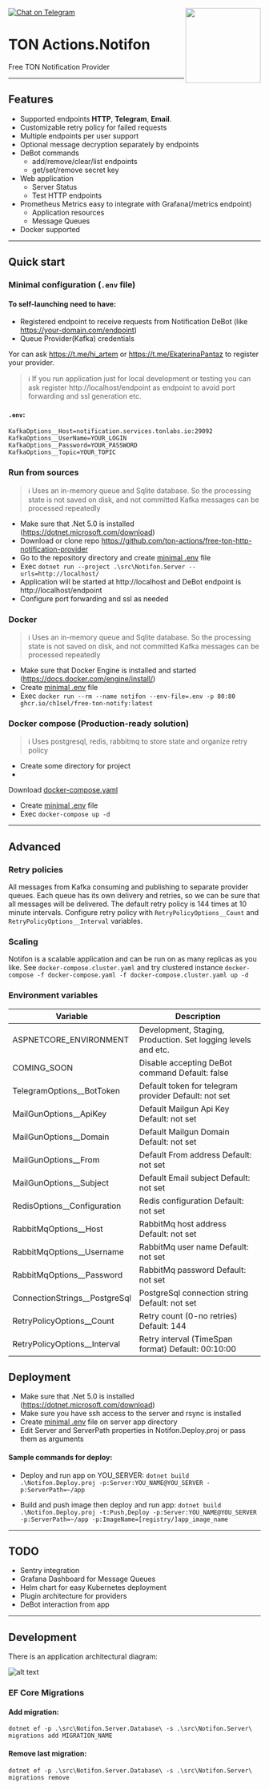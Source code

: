 [![Chat on Telegram](https://img.shields.io/badge/chat-on%20telegram-9cf.svg)](https://t.me/ton_actions_chat)
[<img src="https://avatars3.githubusercontent.com/u/67861283?s=150&u=4536b61595a1b422604fab8a7012092d891278f6&v=4" align="right" width="150">](https://freeton.org/)

# TON Actions.Notifon

Free TON Notification Provider

---

## Features

- Supported endpoints **HTTP**, **Telegram**, **Email**.
- Customizable retry policy for failed requests
- Multiple endpoints per user support
- Optional message decryption separately by endpoints
- DeBot commands
    - add/remove/clear/list endpoints
    - get/set/remove secret key
- Web application
    - Server Status
    - Test HTTP endpoints
- Prometheus Metrics easy to integrate with Grafana(/metrics endpoint)
    - Application resources
    - Message Queues
- Docker supported

---

## Quick start

### Minimal configuration (`.env` file)

#### To self-launching need to have:

- Registered endpoint to receive requests from Notification DeBot (like https://your-domain.com/endpoint)
- Queue Provider(Kafka) credentials

Yor can ask https://t.me/hi_artem or https://t.me/EkaterinaPantaz to register your provider.

> ℹ️ If you run application just for local development or testing you can ask register http://localhost/endpoint as endpoint to avoid port forwarding and ssl generation etc.

#### `.env`:

```dotenv
KafkaOptions__Host=notification.services.tonlabs.io:29092
KafkaOptions__UserName=YOUR_LOGIN
KafkaOptions__Password=YOUR_PASSWORD
KafkaOptions__Topic=YOUR_TOPIC
```

### Run from sources

> ℹ️ Uses an in-memory queue and Sqlite database. So the processing state is not saved on disk, and not committed Kafka messages can be processed repeatedly

- Make sure that .Net 5.0 is installed (https://dotnet.microsoft.com/download)
- Download or clone repo https://github.com/ton-actions/free-ton-http-notification-provider
- Go to the repository directory and create [minimal .env](#env) file
- Exec `dotnet run --project .\src\Notifon.Server --urls=http://localhost/`
- Application will be started at http://localhost and DeBot endpoint is http://localhost/endpoint
- Configure port forwarding and ssl as needed

### Docker

> ℹ️ Uses an in-memory queue and Sqlite database. So the processing state is not saved on disk, and not committed Kafka messages can be processed repeatedly

- Make sure that Docker Engine is installed and started (https://docs.docker.com/engine/install/)
- Create [minimal .env](#env) file
- Exec `docker run --rm --name notifon --env-file=.env -p 80:80 ghcr.io/ch1sel/free-ton-notify:latest`

### Docker compose (Production-ready solution)

> ℹ️ Uses postgresql, redis, rabbitmq to store state and organize retry policy

- Create some directory for project
-

Download [docker-compose.yaml](https://raw.githubusercontent.com/ch1seL/free-ton-http-notification-provider/main/.docker-compose/docker-compose.yaml?token=ADTL6OODHXLXUW5WOMPPSH3BMK6GY)

- Create [minimal .env](#env) file
- Exec `docker-compose up -d`

---

## Advanced

### Retry policies

All messages from Kafka consuming and publishing to separate provider queues. Each queue has its own delivery and retries, so we can be sure
that all messages will be delivered. The default retry policy is 144 times at 10 minute intervals. Configure retry policy
with `RetryPolicyOptions__Count` and `RetryPolicyOptions__Interval` variables.

### Scaling

Notifon is a scalable application and can be run on as many replicas as you like. See `docker-compose.cluster.yaml` and try clustered
instance `docker-compose -f docker-compose.yaml -f docker-compose.cluster.yaml up -d`

### Environment variables

|        **Variable**           |                       **Description**                         |
|-------------------------------|---------------------------------------------------------------|
| ASPNETCORE_ENVIRONMENT        | Development, Staging, Production. Set logging levels and etc. |
| COMING_SOON                   | Disable accepting DeBot command Default: false                |
| TelegramOptions__BotToken     | Default token for telegram provider Default: not set          |
| MailGunOptions__ApiKey        | Default Mailgun Api Key Default: not set                      |
| MailGunOptions__Domain        | Default Mailgun Domain Default: not set                       |
| MailGunOptions__From          | Default From address Default: not set                         |
| MailGunOptions__Subject       | Default Email subject Default: not set                        |
| RedisOptions__Configuration   | Redis configuration Default: not set                          |
| RabbitMqOptions__Host         | RabbitMq host address Default: not set                        |
| RabbitMqOptions__Username     | RabbitMq user name Default: not set                           |
| RabbitMqOptions__Password     | RabbitMq password Default: not set                            |
| ConnectionStrings__PostgreSql | PostgreSql connection string Default: not set                 |
| RetryPolicyOptions__Count     | Retry count (0-no retries) Default: 144                       |
| RetryPolicyOptions__Interval  | Retry interval (TimeSpan format) Default: 00:10:00            |

## Deployment

- Make sure that .Net 5.0 is installed (https://dotnet.microsoft.com/download)
- Make sure you have ssh access to the server and rsync is installed
- Create [minimal .env](#env) file on server app directory
- Edit Server and ServerPath properties in Notifon.Deploy.proj or pass them as arguments

#### Sample commands for deploy:

- Deploy and run app on YOU_SERVER:
  `dotnet build .\Notifon.Deploy.proj -p:Server:YOU_NAME@YOU_SERVER -p:ServerPath=~/app`

- Build and push image then deploy and run app:
  `dotnet build .\Notifon.Deploy.proj -t:Push,Deploy -p:Server:YOU_NAME@YOU_SERVER -p:ServerPath=~/app -p:ImageName=[registry/]app_image_name`

---

## TODO

- Sentry integration
- Grafana Dashboard for Message Queues
- Helm chart for easy Kubernetes deployment
- Plugin architecture for providers
- DeBot interaction from app

---

## Development

There is an application architectural diagram:

![alt text](https://github.com/ch1seL/free-ton-http-notification-provider/blob/main/docs/Notifon%20Application%20Architectural%20Diagram.drawio.png?raw=true)

### EF Core Migrations

#### Add migration:

```shell
dotnet ef -p .\src\Notifon.Server.Database\ -s .\src\Notifon.Server\ migrations add MIGRATION_NAME
```

#### Remove last migration:

```shell
dotnet ef -p .\src\Notifon.Server.Database\ -s .\src\Notifon.Server\ migrations remove
```